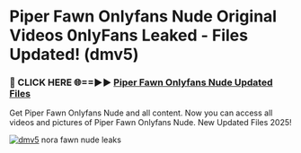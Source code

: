 # Piper Fawn Onlyfans Nude Original Videos 0nlyFans Leaked - Files Updated! (dmv5)

<h3>🔴 CLICK HERE 🌐==►► <a href="https://tinyurl.com/52m3yx9h" rel="nofollow">Piper Fawn Onlyfans Nude Updated Files</a></h3>

Get Piper Fawn Onlyfans Nude and all content. Now you can access all videos and pictures of Piper Fawn Onlyfans Nude. New Updated Files 2025!

[![dmv5](https://i.imgur.com/TnHtlc8.gif)](https://tinyurl.com/52m3yx9h)
nora fawn nude leaks